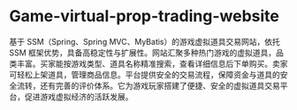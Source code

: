 # Game-virtual-prop-trading-website
基于 SSM（Spring、Spring MVC、MyBatis）的游戏虚拟道具交易网站，依托 SSM 框架优势，具备高稳定性与扩展性。网站汇聚多种热门游戏的虚拟道具，品类丰富。买家能按游戏类型、道具名称精准搜索，查看详细信息后下单购买。卖家可轻松上架道具，管理商品信息。平台提供安全的交易流程，保障资金与道具的安全流转，还有完善的评价体系。它为游戏玩家搭建了便捷、安全的虚拟道具交易平台，促进游戏虚拟经济的活跃发展。 
